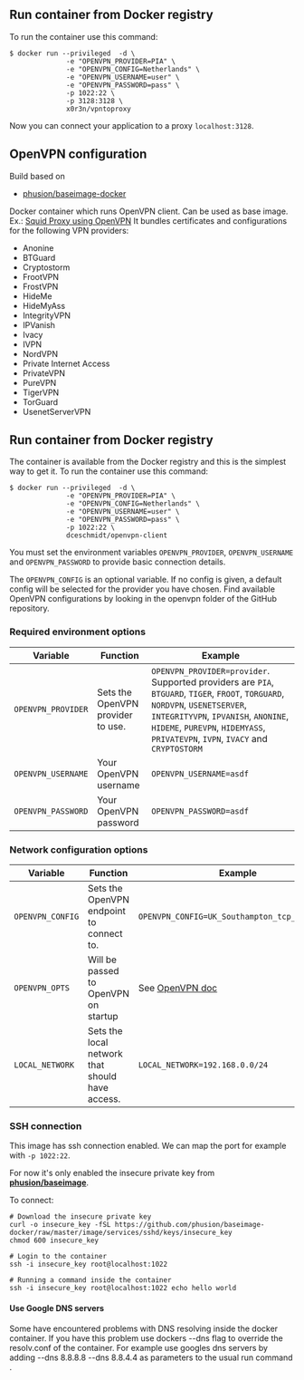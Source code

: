 
## Run container from Docker registry
To run the container use this command:

```
$ docker run --privileged  -d \
              -e "OPENVPN_PROVIDER=PIA" \
              -e "OPENVPN_CONFIG=Netherlands" \
              -e "OPENVPN_USERNAME=user" \
              -e "OPENVPN_PASSWORD=pass" \
              -p 1022:22 \
              -p 3128:3128 \
              x0r3n/vpntoproxy
```

Now you can connect your application to a proxy `localhost:3128`.


## OpenVPN configuration
Build based on
* [phusion/baseimage-docker](https://github.com/phusion/baseimage-docker)

Docker container which runs OpenVPN client. Can be used as base image. Ex.: [Squid Proxy using OpenVPN](https://github.com/schmas/docker-openvpn-proxy)
It bundles certificates and configurations for the following VPN providers:
* Anonine
* BTGuard
* Cryptostorm
* FrootVPN
* FrostVPN
* HideMe
* HideMyAss
* IntegrityVPN
* IPVanish
* Ivacy
* IVPN
* NordVPN
* Private Internet Access
* PrivateVPN
* PureVPN
* TigerVPN
* TorGuard
* UsenetServerVPN

## Run container from Docker registry
The container is available from the Docker registry and this is the simplest way to get it.
To run the container use this command:

```
$ docker run --privileged  -d \
              -e "OPENVPN_PROVIDER=PIA" \
              -e "OPENVPN_CONFIG=Netherlands" \
              -e "OPENVPN_USERNAME=user" \
              -e "OPENVPN_PASSWORD=pass" \
              -p 1022:22 \
              dceschmidt/openvpn-client
```

You must set the environment variables `OPENVPN_PROVIDER`, `OPENVPN_USERNAME` and `OPENVPN_PASSWORD` to provide basic connection details.

The `OPENVPN_CONFIG` is an optional variable. If no config is given, a default config will be selected for the provider you have chosen.
Find available OpenVPN configurations by looking in the openvpn folder of the GitHub repository.

### Required environment options
| Variable | Function | Example |
|----------|----------|-------|
|`OPENVPN_PROVIDER` | Sets the OpenVPN provider to use. | `OPENVPN_PROVIDER=provider`. Supported providers are `PIA`, `BTGUARD`, `TIGER`, `FROOT`, `TORGUARD`, `NORDVPN`, `USENETSERVER`, `INTEGRITYVPN`, `IPVANISH`, `ANONINE`, `HIDEME`, `PUREVPN`, `HIDEMYASS`, `PRIVATEVPN`, `IVPN`, `IVACY` and `CRYPTOSTORM`|
|`OPENVPN_USERNAME`|Your OpenVPN username |`OPENVPN_USERNAME=asdf`|
|`OPENVPN_PASSWORD`|Your OpenVPN password |`OPENVPN_PASSWORD=asdf`|

### Network configuration options
| Variable | Function | Example |
|----------|----------|-------|
|`OPENVPN_CONFIG` | Sets the OpenVPN endpoint to connect to. | `OPENVPN_CONFIG=UK_Southampton_tcp_server_01`|
|`OPENVPN_OPTS` | Will be passed to OpenVPN on startup | See [OpenVPN doc](https://openvpn.net/index.php/open-source/documentation/manuals/65-openvpn-20x-manpage.html) |
|`LOCAL_NETWORK` | Sets the local network that should have access. | `LOCAL_NETWORK=192.168.0.0/24`|

### SSH connection
This image has ssh connection enabled.
We can map the port for example with `-p 1022:22`.

For now it's only enabled the insecure private key from **[phusion/baseimage](https://github.com/phusion/baseimage-docker)**.

To connect:
```shell
# Download the insecure private key
curl -o insecure_key -fSL https://github.com/phusion/baseimage-docker/raw/master/image/services/sshd/keys/insecure_key
chmod 600 insecure_key

# Login to the container
ssh -i insecure_key root@localhost:1022

# Running a command inside the container
ssh -i insecure_key root@localhost:1022 echo hello world
```

#### Use Google DNS servers
Some have encountered problems with DNS resolving inside the docker container.
If you have this problem use dockers --dns flag to override the resolv.conf of the container.
For example use googles dns servers by adding --dns 8.8.8.8 --dns 8.8.4.4 as parameters to the usual run command .

